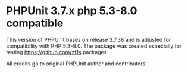 # PHPUnit 3.7.x php 5.3-8.0 compatible

This version of PHPUnit bases on release 3.7.38 and is adjusted for compatibility with PHP 5.3-8.0.
The package was created especially for testing https://github.com/zf1s packages.

All credits go to original PHPUnit author and contributors.
